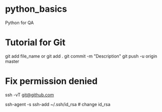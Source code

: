# python_basics
Python for QA

# Tutorial for Git
git add file_name or git add .
git commit -m "Description"
git push -u origin master

# Fix permission denied
ssh -vT git@github.com

ssh-agent -s
ssh-add ~/.ssh/id_rsa # change id_rsa